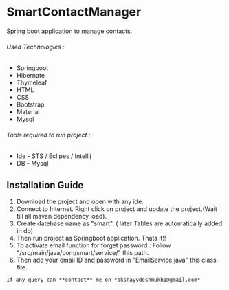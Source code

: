 # SmartContactManager
Spring boot application to manage contacts.

###### Used Technologies : 
 - Springboot
 - Hibernate
 - Thymeleaf
 - HTML
 - CSS
 - Bootstrap
 - Material
 - Mysql
 
###### Tools required to run project :
 - Ide - STS / Eclipes / Intellij
 - DB - Mysql   
  
## Installation Guide
  1. Download the project and open with any ide. 
  2. Connect to Internet. Right click on project and update the project.(Wait till all maven dependency load).
  3. Create datebase name as "smart". ( later Tables are automatically added in db) 
  4. Then run project as Springboot application. Thats it!! 
  5. To activate email function for forget password :
     Follow "/src/main/java/com/smart/service/" this path. 
  6. Then add your email ID and password in "EmailService.java" this class file.

```
If any query can **contact** me on *akshayvdeshmukh1@gmail.com*
```
